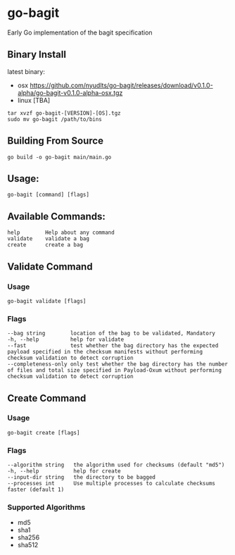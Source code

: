 # go-bagit
Early Go implementation of the bagit specification

## Binary Install
latest binary:
* osx https://github.com/nyudlts/go-bagit/releases/download/v0.1.0-alpha/go-bagit-v0.1.0-alpha-osx.tgz
* linux [TBA] 

`tar xvzf go-bagit-[VERSION]-[OS].tgz`</br> 
`sudo mv go-bagit /path/to/bins`

## Building From Source
`go build -o go-bagit main/main.go`

## Usage:
`go-bagit [command] [flags]`

## Available Commands:
    help        Help about any command
    validate    validate a bag
    create      create a bag

## Validate Command

### Usage
`go-bagit validate [flags]`

### Flags
    --bag string        location of the bag to be validated, Mandatory
    -h, --help          help for validate
    --fast              test whether the bag directory has the expected payload specified in the checksum manifests without performing checksum validation to detect corruption
    --completeness-only only test whether the bag directory has the number of files and total size specified in Payload-Oxum without performing checksum validation to detect corruption

## Create Command

### Usage
`go-bagit create [flags]`

### Flags

    --algorithm string   the algorithm used for checksums (default "md5")
    -h, --help           help for create
    --input-dir string   the directory to be bagged
    --processes int      Use multiple processes to calculate checksums faster (default 1)

### Supported Algorithms
* md5
* sha1
* sha256
* sha512
